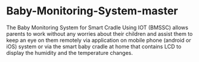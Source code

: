 # Baby-Monitoring-System-master
The Baby Monitoring System for Smart Cradle Using IOT (BMSSC) allows parents to work without any worries about their children and assist them to keep an eye on them remotely via application on mobile phone (android or iOS) system or via the smart baby cradle at home that contains LCD to display the humidity and the temperature changes.
